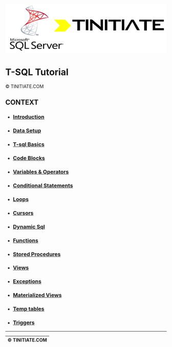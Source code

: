 ![SQLServer Tinitiate Image](./sqlserver_tinitiate.png)
# T-SQL Tutorial
&copy; TINITIATE.COM

## CONTEXT
* ### [Introduction](./t-sql-introduction.md)
* ### [Data Setup](./sqlserver-tsql-data-setup.md)
* ### [T-sql Basics](./sqlserver-sql-in-tsql.md)
* ### [Code Blocks](./sqlserver-tsql-begin-end.md)
* ### [Variables & Operators](./sqlserver-tsql-Variables-and-Operators.md)
* ### [Conditional Statements](./sqlserver-tsql-conditional.md)
* ### [Loops](./sqlserver-tsql-loops.md)
* ### [Cursors](./sqlserver-tsql-cursors.md)
* ### [Dynamic Sql](./sqlserver-tsql-dynamicsql.md)
* ### [Functions](./sqlserver-tsql-functions.md)
* ### [Stored Procedures](./sqlserver-tsql-stored-procs.md)
* ### [Views](./sqlserver-tsql-views.md)
* ### [Exceptions](./sqlserver-tsql-exception.md)
* ### [Materialized Views](./sqlserver-tsql-materialized-views.md)
* ### [Temp tables](./sqlserver-tsql-temp-tables.md)
* ### [Triggers](./sqlserver-tsql-triggers.md)

***
| &copy; TINITIATE.COM |
|----------------------|